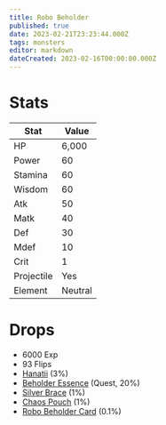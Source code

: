 ```yaml
---
title: Robo Beholder
published: true
date: 2023-02-21T23:23:44.000Z
tags: monsters
editor: markdown
dateCreated: 2023-02-16T00:00:00.000Z
---
```


# Stats
|Stat|Value|
|-|-|
|HP|6,000|
|Power|60|
|Stamina|60|
|Wisdom|60|
|Atk|50|
|Matk|40|
|Def|30|
|Mdef|10|
|Crit|1|
|Projectile|Yes|
|Element|Neutral|

# Drops
 * 6000 Exp
 * 93 Flips
 * [Hanatii](/items/hanatii.md) (3%)
 * [Beholder Essence](/items/beholder-essence.md) (Quest, 20%)
 * [Silver Brace](/items/silver-brace.md) (1%)
 * [Chaos Pouch](/items/chaos-pouch.md) (1%)
 * [Robo Beholder Card](/items/robo-beholder-card.md) (0.1%)
